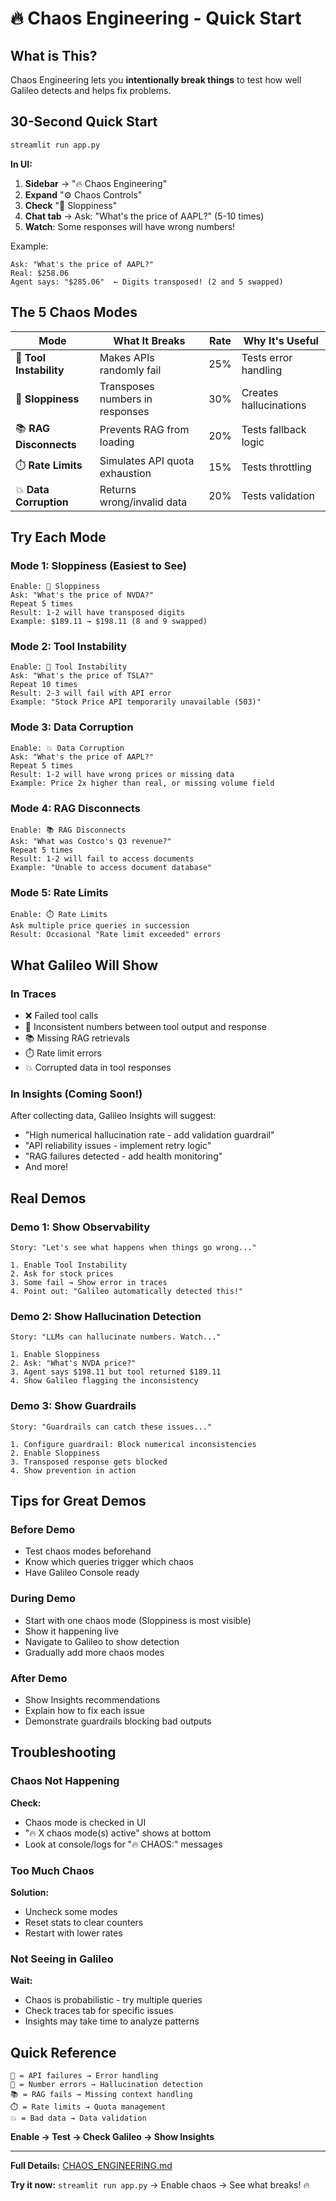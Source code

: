 # 🔥 Chaos Engineering - Quick Start

## What is This?

Chaos Engineering lets you **intentionally break things** to test how well Galileo detects and helps fix problems.

## 30-Second Quick Start

```bash
streamlit run app.py
```

**In UI:**
1. **Sidebar** → "🔥 Chaos Engineering" 
2. **Expand** "⚙️ Chaos Controls"
3. **Check** "🔢 Sloppiness"
4. **Chat tab** → Ask: "What's the price of AAPL?" (5-10 times)
5. **Watch**: Some responses will have wrong numbers!

Example:
```
Ask: "What's the price of AAPL?"
Real: $258.06
Agent says: "$285.06"  ← Digits transposed! (2 and 5 swapped)
```

## The 5 Chaos Modes

| Mode | What It Breaks | Rate | Why It's Useful |
|------|----------------|------|-----------------|
| 🔌 **Tool Instability** | Makes APIs randomly fail | 25% | Tests error handling |
| 🔢 **Sloppiness** | Transposes numbers in responses | 30% | Creates hallucinations |
| 📚 **RAG Disconnects** | Prevents RAG from loading | 20% | Tests fallback logic |
| ⏱️ **Rate Limits** | Simulates API quota exhaustion | 15% | Tests throttling |
| 💥 **Data Corruption** | Returns wrong/invalid data | 20% | Tests validation |

## Try Each Mode

### Mode 1: Sloppiness (Easiest to See)

```
Enable: 🔢 Sloppiness
Ask: "What's the price of NVDA?"
Repeat 5 times
Result: 1-2 will have transposed digits
Example: $189.11 → $198.11 (8 and 9 swapped)
```

### Mode 2: Tool Instability

```
Enable: 🔌 Tool Instability  
Ask: "What's the price of TSLA?"
Repeat 10 times
Result: 2-3 will fail with API error
Example: "Stock Price API temporarily unavailable (503)"
```

### Mode 3: Data Corruption

```
Enable: 💥 Data Corruption
Ask: "What's the price of AAPL?"
Repeat 5 times
Result: 1-2 will have wrong prices or missing data
Example: Price 2x higher than real, or missing volume field
```

### Mode 4: RAG Disconnects

```
Enable: 📚 RAG Disconnects
Ask: "What was Costco's Q3 revenue?"
Repeat 5 times
Result: 1-2 will fail to access documents
Example: "Unable to access document database"
```

### Mode 5: Rate Limits

```
Enable: ⏱️ Rate Limits
Ask multiple price queries in succession
Result: Occasional "Rate limit exceeded" errors
```

## What Galileo Will Show

### In Traces

- ❌ Failed tool calls
- 🔢 Inconsistent numbers between tool output and response
- 📚 Missing RAG retrievals
- ⏱️ Rate limit errors
- 💥 Corrupted data in tool responses

### In Insights (Coming Soon!)

After collecting data, Galileo Insights will suggest:

- "High numerical hallucination rate - add validation guardrail"
- "API reliability issues - implement retry logic"
- "RAG failures detected - add health monitoring"
- And more!

## Real Demos

### Demo 1: Show Observability

```
Story: "Let's see what happens when things go wrong..."

1. Enable Tool Instability
2. Ask for stock prices
3. Some fail → Show error in traces
4. Point out: "Galileo automatically detected this!"
```

### Demo 2: Show Hallucination Detection

```
Story: "LLMs can hallucinate numbers. Watch..."

1. Enable Sloppiness
2. Ask: "What's NVDA price?"
3. Agent says $198.11 but tool returned $189.11
4. Show Galileo flagging the inconsistency
```

### Demo 3: Show Guardrails

```
Story: "Guardrails can catch these issues..."

1. Configure guardrail: Block numerical inconsistencies
2. Enable Sloppiness
3. Transposed response gets blocked
4. Show prevention in action
```

## Tips for Great Demos

### Before Demo

- Test chaos modes beforehand
- Know which queries trigger which chaos
- Have Galileo Console ready

### During Demo

- Start with one chaos mode (Sloppiness is most visible)
- Show it happening live
- Navigate to Galileo to show detection
- Gradually add more chaos modes

### After Demo

- Show Insights recommendations
- Explain how to fix each issue
- Demonstrate guardrails blocking bad outputs

## Troubleshooting

### Chaos Not Happening

**Check:**
- Chaos mode is checked in UI
- "🔥 X chaos mode(s) active" shows at bottom
- Look at console/logs for "🔥 CHAOS:" messages

### Too Much Chaos

**Solution:**
- Uncheck some modes
- Reset stats to clear counters
- Restart with lower rates

### Not Seeing in Galileo

**Wait:**
- Chaos is probabilistic - try multiple queries
- Check traces tab for specific issues
- Insights may take time to analyze patterns

## Quick Reference

```
🔌 = API failures → Error handling
🔢 = Number errors → Hallucination detection  
📚 = RAG fails → Missing context handling
⏱️ = Rate limits → Quota management
💥 = Bad data → Data validation
```

**Enable → Test → Check Galileo → Show Insights**

---

**Full Details:** [CHAOS_ENGINEERING.md](CHAOS_ENGINEERING.md)

**Try it now:** `streamlit run app.py` → Enable chaos → See what breaks! 🔥


